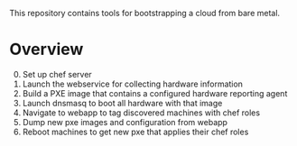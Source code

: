 This repository contains tools for bootstrapping a cloud from bare metal.

# Overview

0. Set up chef server
1. Launch the webservice for collecting hardware information
2. Build a PXE image that contains a configured hardware reporting agent
3. Launch dnsmasq to boot all hardware with that image
4. Navigate to webapp to tag discovered machines with chef roles
5. Dump new pxe images and configuration from webapp
6. Reboot machines to get new pxe that applies their chef roles

